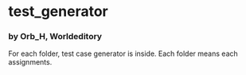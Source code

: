 # test_generator

### by Orb_H, Worldeditory

For each folder, test case generator is inside. Each folder means each assignments.
